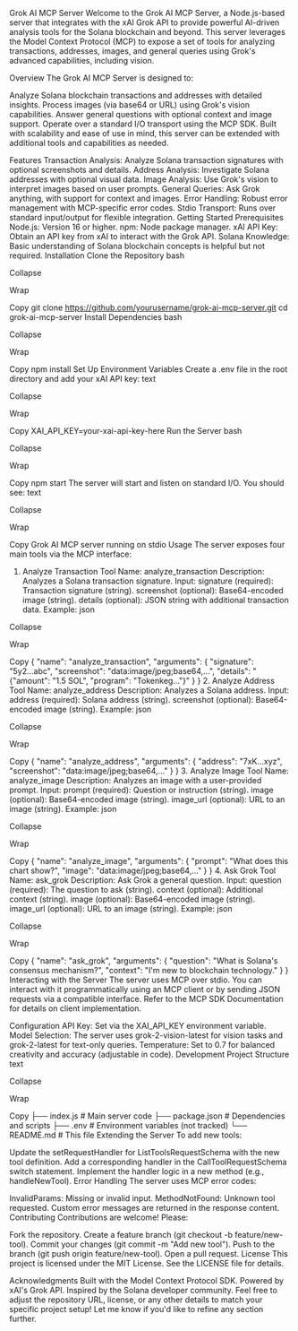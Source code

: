 Grok AI MCP Server
Welcome to the Grok AI MCP Server, a Node.js-based server that integrates with the xAI Grok API to provide powerful AI-driven analysis tools for the Solana blockchain and beyond. This server leverages the Model Context Protocol (MCP) to expose a set of tools for analyzing transactions, addresses, images, and general queries using Grok's advanced capabilities, including vision.

Overview
The Grok AI MCP Server is designed to:

Analyze Solana blockchain transactions and addresses with detailed insights.
Process images (via base64 or URL) using Grok's vision capabilities.
Answer general questions with optional context and image support.
Operate over a standard I/O transport using the MCP SDK.
Built with scalability and ease of use in mind, this server can be extended with additional tools and capabilities as needed.

Features
Transaction Analysis: Analyze Solana transaction signatures with optional screenshots and details.
Address Analysis: Investigate Solana addresses with optional visual data.
Image Analysis: Use Grok's vision to interpret images based on user prompts.
General Queries: Ask Grok anything, with support for context and images.
Error Handling: Robust error management with MCP-specific error codes.
Stdio Transport: Runs over standard input/output for flexible integration.
Getting Started
Prerequisites
Node.js: Version 16 or higher.
npm: Node package manager.
xAI API Key: Obtain an API key from xAI to interact with the Grok API.
Solana Knowledge: Basic understanding of Solana blockchain concepts is helpful but not required.
Installation
Clone the Repository
bash

Collapse

Wrap

Copy
git clone https://github.com/yourusername/grok-ai-mcp-server.git
cd grok-ai-mcp-server
Install Dependencies
bash

Collapse

Wrap

Copy
npm install
Set Up Environment Variables Create a .env file in the root directory and add your xAI API key:
text

Collapse

Wrap

Copy
XAI_API_KEY=your-xai-api-key-here
Run the Server
bash

Collapse

Wrap

Copy
npm start
The server will start and listen on standard I/O. You should see:
text

Collapse

Wrap

Copy
Grok AI MCP server running on stdio
Usage
The server exposes four main tools via the MCP interface:

1. Analyze Transaction
Tool Name: analyze_transaction
Description: Analyzes a Solana transaction signature.
Input:
signature (required): Transaction signature (string).
screenshot (optional): Base64-encoded image (string).
details (optional): JSON string with additional transaction data.
Example:
json

Collapse

Wrap

Copy
{
  "name": "analyze_transaction",
  "arguments": {
    "signature": "5y2...abc",
    "screenshot": "data:image/jpeg;base64,...",
    "details": "{\"amount\": \"1.5 SOL\", \"program\": \"Tokenkeg...\"}"
  }
}
2. Analyze Address
Tool Name: analyze_address
Description: Analyzes a Solana address.
Input:
address (required): Solana address (string).
screenshot (optional): Base64-encoded image (string).
Example:
json

Collapse

Wrap

Copy
{
  "name": "analyze_address",
  "arguments": {
    "address": "7xK...xyz",
    "screenshot": "data:image/jpeg;base64,..."
  }
}
3. Analyze Image
Tool Name: analyze_image
Description: Analyzes an image with a user-provided prompt.
Input:
prompt (required): Question or instruction (string).
image (optional): Base64-encoded image (string).
image_url (optional): URL to an image (string).
Example:
json

Collapse

Wrap

Copy
{
  "name": "analyze_image",
  "arguments": {
    "prompt": "What does this chart show?",
    "image": "data:image/jpeg;base64,..."
  }
}
4. Ask Grok
Tool Name: ask_grok
Description: Ask Grok a general question.
Input:
question (required): The question to ask (string).
context (optional): Additional context (string).
image (optional): Base64-encoded image (string).
image_url (optional): URL to an image (string).
Example:
json

Collapse

Wrap

Copy
{
  "name": "ask_grok",
  "arguments": {
    "question": "What is Solana's consensus mechanism?",
    "context": "I'm new to blockchain technology."
  }
}
Interacting with the Server
The server uses MCP over stdio. You can interact with it programmatically using an MCP client or by sending JSON requests via a compatible interface. Refer to the MCP SDK Documentation for details on client implementation.

Configuration
API Key: Set via the XAI_API_KEY environment variable.
Model Selection: The server uses grok-2-vision-latest for vision tasks and grok-2-latest for text-only queries.
Temperature: Set to 0.7 for balanced creativity and accuracy (adjustable in code).
Development
Project Structure
text

Collapse

Wrap

Copy
├── index.js        # Main server code
├── package.json    # Dependencies and scripts
├── .env            # Environment variables (not tracked)
└── README.md       # This file
Extending the Server
To add new tools:

Update the setRequestHandler for ListToolsRequestSchema with the new tool definition.
Add a corresponding handler in the CallToolRequestSchema switch statement.
Implement the handler logic in a new method (e.g., handleNewTool).
Error Handling
The server uses MCP error codes:

InvalidParams: Missing or invalid input.
MethodNotFound: Unknown tool requested.
Custom error messages are returned in the response content.
Contributing
Contributions are welcome! Please:

Fork the repository.
Create a feature branch (git checkout -b feature/new-tool).
Commit your changes (git commit -m "Add new tool").
Push to the branch (git push origin feature/new-tool).
Open a pull request.
License
This project is licensed under the MIT License. See the LICENSE file for details.

Acknowledgments
Built with the Model Context Protocol SDK.
Powered by xAI's Grok API.
Inspired by the Solana developer community.
Feel free to adjust the repository URL, license, or any other details to match your specific project setup! Let me know if you'd like to refine any section further.
